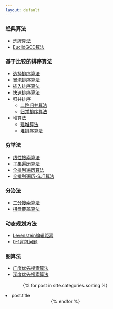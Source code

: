 ```yaml
---
layout: default
---		  
```

### 经典算法
- [洗牌算法](./Classical/Shuffle.html)
- [EuclidGCD算法](./Classical/EuclidGCD.html)

### 基于比较的排序算法
- [选择排序算法](./Sorting/SelectSort.html)
- [冒泡排序算法](./Sorting/BubbleSort.html)
- [插入排序算法](./Sorting/InsertSort.html)
- [快速排序算法](./Sorting/QuickSort.html)
- 归并排序
  - [二路归并算法](./Sorting/MergeSortNode/TwoWayMerge.html)
  - [归并排序算法](./Sorting/MergeSortNode/MergeSort.html)
- 堆算法
  - [建堆算法](./Sorting/HeapSortNode/Heapifying.html)
  - [堆排序算法](./Sorting/HeapSortNode/HeapSort.html)
 
### 穷举法
- [线性搜索算法](./ExhaustiveSearch/LinearSearch.html)
- [子集遍历算法](./ExhaustiveSearch/Subsetting.html)	
- [全排列遍历算法](./ExhaustiveSearch/Permuting.html)
- [全排列遍历-SJT算法](./ExhaustiveSearch/PermutingSJT.html)		  

### 分治法
- [二分搜索算法](./DivideAndConquer/BinarySearch.html)
- [棋盘覆盖算法](./DivideAndConquer/ChessboardTiling.html)	

### 动态规划方法
- [Levenstein编辑距离](./DynamicProgramming/LSEditDist.html)
- [0-1背包问题](./DynamicProgramming/DP0_1Knapsack.html)	

### 图算法
- [广度优先搜索算法](./GraphAlgorithms/GraphBFS.html)
- [深度优先搜索算法](./GraphAlgorithms/GraphDFS.html)	

　　　　{% for post in site.categories.sorting %} 
            <li>post.title</li>　　　　　　
　　　　{% endfor %}
